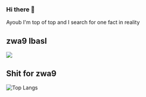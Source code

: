 ### Hi there 👋

Ayoub I'm top of top and I search for one fact in reality

## zwa9 lbasl

<a href="">
  <img align="centre" src="https://github-readme-stats.vercel.app/api?username=Almighwar&count_private=true&include_all_commits=true&show_icons=true&title_color=007bff&text_color=e7e7e7&icon_color=007bff&bg_color=171c28" />
<a />
 
## Shit for zwa9
  
![Top Langs](https://github-readme-stats.vercel.app/api/top-langs/?username=Almighwar&layout=compact&title_color=007bff&text_color=e7e7e7&icon_color=007bff&bg_color=171c28)
  


<!--
**almighwar/almighwar** is a ✨ _special_ ✨ repository because its `README.md` (this file) appears on your GitHub profile.

Here are some ideas to get you started:

- 🔭 I’m currently working on ...
- 🌱 I’m currently learning ...
- 👯 I’m looking to collaborate on ...
- 🤔 I’m looking for help with ...
- 💬 Ask me about ...
- 📫 How to reach me: ...
- 😄 Pronouns: ...
- ⚡ Fun fact: ...
-->
